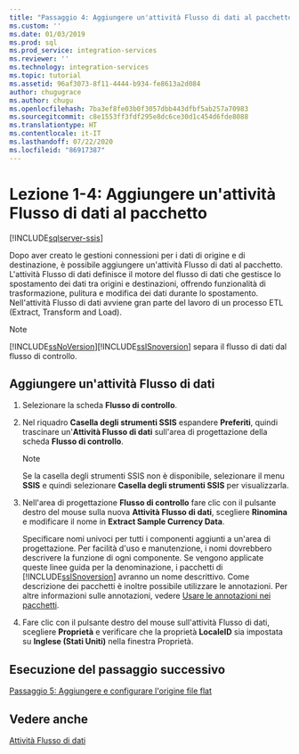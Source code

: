 ```yaml
---
title: "Passaggio 4: Aggiungere un'attività Flusso di dati al pacchetto | Microsoft Docs"
ms.custom: ''
ms.date: 01/03/2019
ms.prod: sql
ms.prod_service: integration-services
ms.reviewer: ''
ms.technology: integration-services
ms.topic: tutorial
ms.assetid: 96af3073-8f11-4444-b934-fe8613a2d084
author: chugugrace
ms.author: chugu
ms.openlocfilehash: 7ba3ef8fe03b0f3057dbb443dfbf5ab257a70983
ms.sourcegitcommit: c8e1553ff3fdf295e8dc6ce30d1c454d6fde8088
ms.translationtype: HT
ms.contentlocale: it-IT
ms.lasthandoff: 07/22/2020
ms.locfileid: "86917387"
---
```

# <a name="lesson-1-4-add-a-data-flow-task-to-the-package"></a>Lezione 1-4: Aggiungere un'attività Flusso di dati al pacchetto

[!INCLUDE[sqlserver-ssis](../includes/applies-to-version/sqlserver-ssis.md)]



Dopo aver creato le gestioni connessioni per i dati di origine e di destinazione, è possibile aggiungere un'attività Flusso di dati al pacchetto. L'attività Flusso di dati definisce il motore del flusso di dati che gestisce lo spostamento dei dati tra origini e destinazioni, offrendo funzionalità di trasformazione, pulitura e modifica dei dati durante lo spostamento. Nell'attività Flusso di dati avviene gran parte del lavoro di un processo ETL (Extract, Transform and Load).  
  
> [!NOTE]  
> [!INCLUDE[ssNoVersion](../includes/ssnoversion-md.md)][!INCLUDE[ssISnoversion](../includes/ssisnoversion-md.md)] separa il flusso di dati dal flusso di controllo.  
  
## <a name="add-a-data-flow-task"></a>Aggiungere un'attività Flusso di dati  
  
1.  Selezionare la scheda **Flusso di controllo**.  
  
2.  Nel riquadro **Casella degli strumenti SSIS** espandere **Preferiti**, quindi trascinare un'**Attività Flusso di dati** sull'area di progettazione della scheda **Flusso di controllo**.  
  
    > [!NOTE]  
    > Se la casella degli strumenti SSIS non è disponibile, selezionare il menu **SSIS** e quindi selezionare **Casella degli strumenti SSIS** per visualizzarla.  

3.  Nell'area di progettazione **Flusso di controllo** fare clic con il pulsante destro del mouse sulla nuova **Attività Flusso di dati**, scegliere **Rinomina** e modificare il nome in **Extract Sample Currency Data**.  
  
    Specificare nomi univoci per tutti i componenti aggiunti a un'area di progettazione. Per facilità d'uso e manutenzione, i nomi dovrebbero descrivere la funzione di ogni componente. Se vengono applicate queste linee guida per la denominazione, i pacchetti di [!INCLUDE[ssISnoversion](../includes/ssisnoversion-md.md)] avranno un nome descrittivo. Come descrizione dei pacchetti è inoltre possibile utilizzare le annotazioni. Per altre informazioni sulle annotazioni, vedere [Usare le annotazioni nei pacchetti](../integration-services/use-annotations-in-packages.md).  
  
4.  Fare clic con il pulsante destro del mouse sull'attività Flusso di dati, scegliere **Proprietà** e verificare che la proprietà **LocaleID** sia impostata su **Inglese (Stati Uniti)** nella finestra Proprietà.  
  
## <a name="go-to-next-task"></a>Esecuzione del passaggio successivo
[Passaggio 5: Aggiungere e configurare l'origine file flat](../integration-services/lesson-1-5-adding-and-configuring-the-flat-file-source.md)  
  
## <a name="see-also"></a>Vedere anche  
[Attività Flusso di dati](../integration-services/control-flow/data-flow-task.md)  
  
  
  
